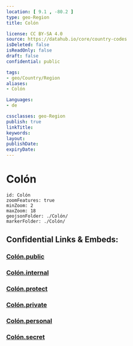 ```yaml
---
location: [ 9.1 , -80.2 ] 
type: geo-Region
title: Colón

license: CC BY-SA 4.0
source: https://datahub.io/core/country-codes
isDeleted: false
isReadOnly: false
draft: false
confidential: public

tags:
- geo/Country/Region
aliases:
- Colón

Languages:
- de

cssclasses: geo-Region
publish: true
linkTitle: 
keywords: 
layout: 
publishDate: 
expiryDate: 
---
```


# Colón

```leaflet
id: Colón
zoomFeatures: true 
minZoom: 2 
maxZoom: 18
geojsonFolder: ./Colón/
markerFolder: ./Colón/
```


## Confidential Links & Embeds: 

### [Colón.public](/_public/\Earth\Continent\America~Central\Panama\Provinces~PanamaColón.public.md) 

### [Colón.internal](/_internal/\Earth\Continent\America~Central\Panama\Provinces~PanamaColón.internal.md) 

### [Colón.protect](/_protect/\Earth\Continent\America~Central\Panama\Provinces~PanamaColón.protect.md) 

### [Colón.private](/_private/\Earth\Continent\America~Central\Panama\Provinces~PanamaColón.private.md) 

### [Colón.personal](/_personal/\Earth\Continent\America~Central\Panama\Provinces~PanamaColón.personal.md) 

### [Colón.secret](/_secret/\Earth\Continent\America~Central\Panama\Provinces~PanamaColón.secret.md)

